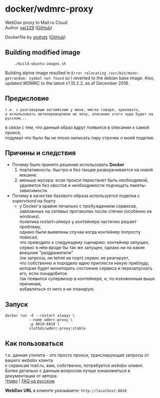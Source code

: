# docker/wdmrc-proxy

WebDav proxy to Mail.ru Cloud  
Author [yar229](https://github.com/yar229) ([GitHub](https://github.com/yar229/WebDavMailRuCloud))

Dockerfile by [slothds](https://github.com/slothds) ([GitHub](https://github.com/slothds/wdmrc-proxy))

## Building modified image

```
    ./build-ubuntu-images.sh
```

Building alpine image resulted in ``Error relocating /usr/bin/mono: getrandom: symbol not found``
so I reverted to the debian base image.
Also, updated WDMRC to the latest v1.10.2.2, as of December 2018.

## Предисловие

```text
т.к. с разговорным английским у меня, мягко говоря, хреновато,
а использовать автопереводчики не хочу, описание этого чуда будет на русском...
```

в связи с тем, что данный образ вдруг появился в описании к самой проксе,  
подумал что было бы не плохо написать пару строчек о моей поделке.

## Причины и следствия

* Почему было принято решение использовать **Docker**
  1. портативность: быстро и без танцев разворачивается на новой машине.
  2. меньше мусора: если прокси перестанет быть необходимой,  
     удаляется без хвостов и необходимости подчищать пакеты-зависимости.
* Почему в качестве базового образа используется поделка с _supervisord_ на борту
  * у Docker'а крайне печально с пробуждением сервисов,  
    завязанных на сетевых протаколах после спячки (особенно на windows).  
    политика _restart=always_ у контейнера частично решает проблему,  
    однако были выявлены случаи когда контейнер попросту повисал,  
    что приводило к следующему сценарию: контейнер запущен,  
    сервис в нём вроде бы так же запущен, однако ни на какие внешние "раздражители"  
    (ни запросы, ни telnet на порт) сервис не реагирует,  
    что собственно и породило идею приплести некую приблуду,  
    которая будет мониторить состояние сервиса и перезапускать его, если понадобится.  
    так появился супервизор в контейнере, и, по изложенным выше причинам,  
    избавляться от него я не планирую.

## Запуск

```text
docker run -d --restart always \
           --name wdmrc-proxy \
           -p 8810:8810 \
           slothds/wdmrc-proxy:stable
```

## Как пользоваться

т.к. данная утилита - это просто прокси, транслирующая запросы от вашего _webdav_ клинта  
к сервисам mail.ru, вам, собственно, потребуется _webdav_ клиент.  
Более детально с данным вопросом лучше ознакомиться в документации от автора:  
[Чтиво](https://github.com/yar229/WebDavMailRuCloud/blob/master/readme.md) | [FAQ на русском](https://gist.github.com/yar229/4b702af114503546be1fe221bb098f27)  
  
**WebDav URL** в клиенте указываете: `http://localhost:8810`
